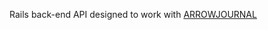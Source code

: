 Rails back-end API designed to work with [ARROWJOURNAL](https://github.com/mishyjari/arrow-journal-client)
